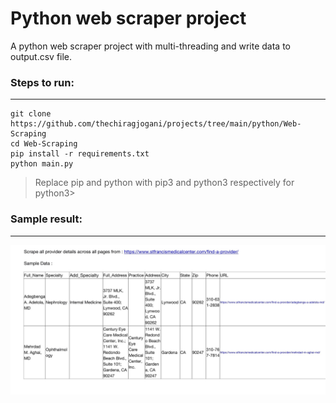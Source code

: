 # Python web scraper project

A python web scraper project with multi-threading and write data to output.csv file.

### Steps to run:
-----
```
git clone https://github.com/thechiragjogani/projects/tree/main/python/Web-Scraping
cd Web-Scraping
pip install -r requirements.txt
python main.py
```

> Replace pip and python with pip3 and python3 respectively for python3>

### Sample result:
-----
![Sample result of my python web scraper.](Python-Web-Scraper-Sample.jpg)
